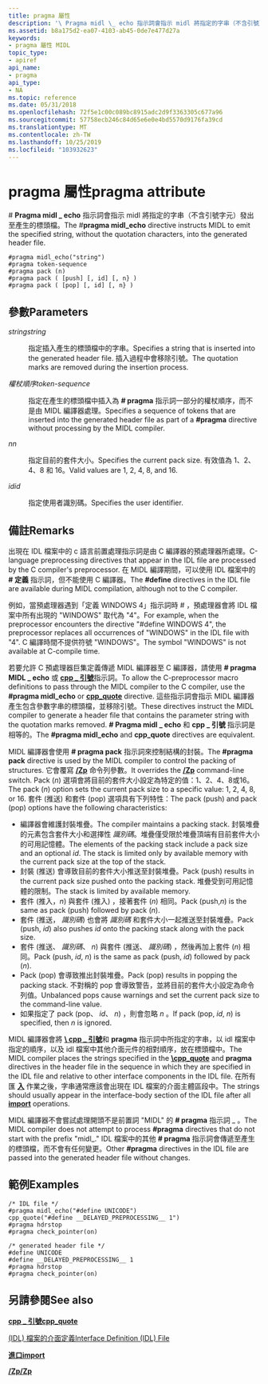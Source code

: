 ```yaml
---
title: pragma 屬性
description: '\ Pragma midl \_ echo 指示詞會指示 midl 將指定的字串（不含引號）發出至產生的標頭檔。'
ms.assetid: b8a175d2-ea07-4103-ab45-0de7e477d27a
keywords:
- pragma 屬性 MIDL
topic_type:
- apiref
api_name:
- pragma
api_type:
- NA
ms.topic: reference
ms.date: 05/31/2018
ms.openlocfilehash: 72f5e1c00c089bc8915adc2d9f3363305c677a96
ms.sourcegitcommit: 57758ecb246c84d65e6e0e4bd5570d9176fa39cd
ms.translationtype: MT
ms.contentlocale: zh-TW
ms.lasthandoff: 10/25/2019
ms.locfileid: "103932623"
---
```

# <a name="pragma-attribute"></a><span data-ttu-id="c56ab-104">pragma 屬性</span><span class="sxs-lookup"><span data-stu-id="c56ab-104">pragma attribute</span></span>

<span data-ttu-id="c56ab-105">\# **Pragma midl \_ echo** 指示詞會指示 midl 將指定的字串（不含引號字元）發出至產生的標頭檔。</span><span class="sxs-lookup"><span data-stu-id="c56ab-105">The \#**pragma midl\_echo** directive instructs MIDL to emit the specified string, without the quotation characters, into the generated header file.</span></span>

``` syntax
#pragma midl_echo("string")
#pragma token-sequence
#pragma pack (n)
#pragma pack ( [push] [, id] [, n} )
#pragma pack ( [pop] [, id] [, n} )
```

## <a name="parameters"></a><span data-ttu-id="c56ab-106">參數</span><span class="sxs-lookup"><span data-stu-id="c56ab-106">Parameters</span></span>

<dl> <dt>

<span data-ttu-id="c56ab-107">*string*</span><span class="sxs-lookup"><span data-stu-id="c56ab-107">*string*</span></span> 
</dt> <dd>

<span data-ttu-id="c56ab-108">指定插入產生的標頭檔中的字串。</span><span class="sxs-lookup"><span data-stu-id="c56ab-108">Specifies a string that is inserted into the generated header file.</span></span> <span data-ttu-id="c56ab-109">插入過程中會移除引號。</span><span class="sxs-lookup"><span data-stu-id="c56ab-109">The quotation marks are removed during the insertion process.</span></span>

</dd> <dt>

<span data-ttu-id="c56ab-110">*權杖順序*</span><span class="sxs-lookup"><span data-stu-id="c56ab-110">*token-sequence*</span></span> 
</dt> <dd>

<span data-ttu-id="c56ab-111">指定在產生的標頭檔中插入為 **\# pragma** 指示詞一部分的權杖順序，而不是由 MIDL 編譯器處理。</span><span class="sxs-lookup"><span data-stu-id="c56ab-111">Specifies a sequence of tokens that are inserted into the generated header file as part of a **\#pragma** directive without processing by the MIDL compiler.</span></span>

</dd> <dt>

<span data-ttu-id="c56ab-112">*n*</span><span class="sxs-lookup"><span data-stu-id="c56ab-112">*n*</span></span> 
</dt> <dd>

<span data-ttu-id="c56ab-113">指定目前的套件大小。</span><span class="sxs-lookup"><span data-stu-id="c56ab-113">Specifies the current pack size.</span></span> <span data-ttu-id="c56ab-114">有效值為 1、2、4、8 和 16。</span><span class="sxs-lookup"><span data-stu-id="c56ab-114">Valid values are 1, 2, 4, 8, and 16.</span></span>

</dd> <dt>

<span data-ttu-id="c56ab-115">*id*</span><span class="sxs-lookup"><span data-stu-id="c56ab-115">*id*</span></span> 
</dt> <dd>

<span data-ttu-id="c56ab-116">指定使用者識別碼。</span><span class="sxs-lookup"><span data-stu-id="c56ab-116">Specifies the user identifier.</span></span>

</dd> </dl>

## <a name="remarks"></a><span data-ttu-id="c56ab-117">備註</span><span class="sxs-lookup"><span data-stu-id="c56ab-117">Remarks</span></span>

<span data-ttu-id="c56ab-118">出現在 IDL 檔案中的 c 語言前置處理指示詞是由 C 編譯器的預處理器所處理。</span><span class="sxs-lookup"><span data-stu-id="c56ab-118">C-language preprocessing directives that appear in the IDL file are processed by the C compiler's preprocessor.</span></span> <span data-ttu-id="c56ab-119">在 MIDL 編譯期間，可以使用 IDL 檔案中的 **\# 定義** 指示詞，但不能使用 C 編譯器。</span><span class="sxs-lookup"><span data-stu-id="c56ab-119">The **\#define** directives in the IDL file are available during MIDL compilation, although not to the C compiler.</span></span>

<span data-ttu-id="c56ab-120">例如，當預處理器遇到「定義 WINDOWS 4」指示詞時 \# ，預處理器會將 IDL 檔案中所有出現的 "WINDOWS" 取代為 "4"。</span><span class="sxs-lookup"><span data-stu-id="c56ab-120">For example, when the preprocessor encounters the directive "\#define WINDOWS 4", the preprocessor replaces all occurrences of "WINDOWS" in the IDL file with "4".</span></span> <span data-ttu-id="c56ab-121">C 編譯時間不提供符號 "WINDOWS"。</span><span class="sxs-lookup"><span data-stu-id="c56ab-121">The symbol "WINDOWS" is not available at C-compile time.</span></span>

<span data-ttu-id="c56ab-122">若要允許 C 預處理器巨集定義傳遞 MIDL 編譯器至 C 編譯器，請使用 **\# pragma MIDL \_ echo** 或 [**cpp \_ 引號**](cpp-quote.md)指示詞。</span><span class="sxs-lookup"><span data-stu-id="c56ab-122">To allow the C-preprocessor macro definitions to pass through the MIDL compiler to the C compiler, use the **\#pragma midl\_echo** or [**cpp\_quote**](cpp-quote.md) directive.</span></span> <span data-ttu-id="c56ab-123">這些指示詞會指示 MIDL 編譯器產生包含參數字串的標頭檔，並移除引號。</span><span class="sxs-lookup"><span data-stu-id="c56ab-123">These directives instruct the MIDL compiler to generate a header file that contains the parameter string with the quotation marks removed.</span></span> <span data-ttu-id="c56ab-124">**\# Pragma midl \_ echo** 和 **cpp \_ 引號** 指示詞是相等的。</span><span class="sxs-lookup"><span data-stu-id="c56ab-124">The **\#pragma midl\_echo** and **cpp\_quote** directives are equivalent.</span></span>

<span data-ttu-id="c56ab-125">MIDL 編譯器會使用 **\# pragma pack** 指示詞來控制結構的封裝。</span><span class="sxs-lookup"><span data-stu-id="c56ab-125">The **\#pragma pack** directive is used by the MIDL compiler to control the packing of structures.</span></span> <span data-ttu-id="c56ab-126">它會覆寫 [**/Zp**](-zp.md) 命令列參數。</span><span class="sxs-lookup"><span data-stu-id="c56ab-126">It overrides the [**/Zp**](-zp.md) command-line switch.</span></span> <span data-ttu-id="c56ab-127">Pack (*n*) 選項會將目前的套件大小設定為特定的值：1、2、4、8或16。</span><span class="sxs-lookup"><span data-stu-id="c56ab-127">The pack (*n*) option sets the current pack size to a specific value: 1, 2, 4, 8, or 16.</span></span> <span data-ttu-id="c56ab-128">套件 (推送) 和套件 (pop) 選項具有下列特性：</span><span class="sxs-lookup"><span data-stu-id="c56ab-128">The pack (push) and pack (pop) options have the following characteristics:</span></span>

-   <span data-ttu-id="c56ab-129">編譯器會維護封裝堆疊。</span><span class="sxs-lookup"><span data-stu-id="c56ab-129">The compiler maintains a packing stack.</span></span> <span data-ttu-id="c56ab-130">封裝堆疊的元素包含套件大小和選擇性 *識別碼*。堆疊僅受限於堆疊頂端有目前套件大小的可用記憶體。</span><span class="sxs-lookup"><span data-stu-id="c56ab-130">The elements of the packing stack include a pack size and an optional *id*. The stack is limited only by available memory with the current pack size at the top of the stack.</span></span>
-   <span data-ttu-id="c56ab-131">封裝 (推送) 會導致目前的套件大小推送至封裝堆疊。</span><span class="sxs-lookup"><span data-stu-id="c56ab-131">Pack (push) results in the current pack size pushed onto the packing stack.</span></span> <span data-ttu-id="c56ab-132">堆疊受到可用記憶體的限制。</span><span class="sxs-lookup"><span data-stu-id="c56ab-132">The stack is limited by available memory.</span></span>
-   <span data-ttu-id="c56ab-133">套件 (推入，*n*) 與套件 (推入) ，接著套件 (*n*) 相同。</span><span class="sxs-lookup"><span data-stu-id="c56ab-133">Pack (push,*n*) is the same as pack (push) followed by pack (*n*).</span></span>
-   <span data-ttu-id="c56ab-134">套件 (推送， *識別碼*) 也會將 *識別碼* 和套件大小一起推送至封裝堆疊。</span><span class="sxs-lookup"><span data-stu-id="c56ab-134">Pack (push, *id*) also pushes *id* onto the packing stack along with the pack size.</span></span>
-   <span data-ttu-id="c56ab-135">套件 (推送、 *識別碼*、 *n*) 與套件 (推送、 *識別碼*) ，然後再加上套件 (*n*) 相同。</span><span class="sxs-lookup"><span data-stu-id="c56ab-135">Pack (push, *id*, *n*) is the same as pack (push, *id*) followed by pack (*n*).</span></span>
-   <span data-ttu-id="c56ab-136">Pack (pop) 會導致推出封裝堆疊。</span><span class="sxs-lookup"><span data-stu-id="c56ab-136">Pack (pop) results in popping the packing stack.</span></span> <span data-ttu-id="c56ab-137">不對稱的 pop 會導致警告，並將目前的套件大小設定為命令列值。</span><span class="sxs-lookup"><span data-stu-id="c56ab-137">Unbalanced pops cause warnings and set the current pack size to the command-line value.</span></span>
-   <span data-ttu-id="c56ab-138">如果指定了 pack (pop、 *id*、 *n*) ，則會忽略 *n* 。</span><span class="sxs-lookup"><span data-stu-id="c56ab-138">If pack (pop, *id*, *n*) is specified, then *n* is ignored.</span></span>

<span data-ttu-id="c56ab-139">MIDL 編譯器會將 [**\\ cpp \_ 引號**](cpp-quote.md)和 **pragma** 指示詞中所指定的字串，以 idl 檔案中指定的順序，以及 idl 檔案中其他介面元件的相對順序，放在標頭檔中。</span><span class="sxs-lookup"><span data-stu-id="c56ab-139">The MIDL compiler places the strings specified in the [**\\cpp\_quote**](cpp-quote.md) and **pragma** directives in the header file in the sequence in which they are specified in the IDL file and relative to other interface components in the IDL file.</span></span> <span data-ttu-id="c56ab-140">在所有匯 [**入**](import.md) 作業之後，字串通常應該會出現在 IDL 檔案的介面主體區段中。</span><span class="sxs-lookup"><span data-stu-id="c56ab-140">The strings should usually appear in the interface-body section of the IDL file after all [**import**](import.md) operations.</span></span>

<span data-ttu-id="c56ab-141">MIDL 編譯器不會嘗試處理開頭不是前置詞 "MIDL" 的 **\# pragma** 指示詞 \_ 。</span><span class="sxs-lookup"><span data-stu-id="c56ab-141">The MIDL compiler does not attempt to process **\#pragma** directives that do not start with the prefix "midl\_."</span></span> <span data-ttu-id="c56ab-142">IDL 檔案中的其他 **\# pragma** 指示詞會傳遞至產生的標頭檔，而不會有任何變更。</span><span class="sxs-lookup"><span data-stu-id="c56ab-142">Other **\#pragma** directives in the IDL file are passed into the generated header file without changes.</span></span>

## <a name="examples"></a><span data-ttu-id="c56ab-143">範例</span><span class="sxs-lookup"><span data-stu-id="c56ab-143">Examples</span></span>

``` syntax
/* IDL file */ 
#pragma midl_echo("#define UNICODE") 
cpp_quote("#define __DELAYED_PREPROCESSING__ 1") 
#pragma hdrstop 
#pragma check_pointer(on) 
 
/* generated header file */ 
#define UNICODE 
#define __DELAYED_PREPROCESSING__ 1 
#pragma hdrstop 
#pragma check_pointer(on)
```

## <a name="see-also"></a><span data-ttu-id="c56ab-144">另請參閱</span><span class="sxs-lookup"><span data-stu-id="c56ab-144">See also</span></span>

<dl> <dt>

[<span data-ttu-id="c56ab-145">**cpp \_ 引號**</span><span class="sxs-lookup"><span data-stu-id="c56ab-145">**cpp\_quote**</span></span>](cpp-quote.md)
</dt> <dt>

[<span data-ttu-id="c56ab-146"> (IDL) 檔案的介面定義</span><span class="sxs-lookup"><span data-stu-id="c56ab-146">Interface Definition (IDL) File</span></span>](interface-definition-idl-file.md)
</dt> <dt>

[<span data-ttu-id="c56ab-147">**進口**</span><span class="sxs-lookup"><span data-stu-id="c56ab-147">**import**</span></span>](import.md)
</dt> <dt>

[<span data-ttu-id="c56ab-148">**/Zp**</span><span class="sxs-lookup"><span data-stu-id="c56ab-148">**/Zp**</span></span>](-zp.md)
</dt> </dl>

 

 




